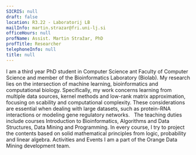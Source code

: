 ```yaml
---
SICRIS: null
draft: false
location: R3.22 - Laboratorij LB
mailInfo: martin.strazar@fri.uni-lj.si
officeHours: null
profName: Assist. Martin Stražar, PhD
profTitle: Researcher
telephoneInfo: null
title: null
---
```



I am a third year PhD student in Computer Science ant Faculty of Computer Science and member of the Bioinformatics Laboratory (Biolab). My research lies on the intersection of machine learning, bioinformatics and computational biology. Specifically, my work concerns learning from multiple data sources, kernel methods and low-rank matrix approximation, focusing on scability and computational complexity. These considerations are essential when dealing with large datasets, such as protein-RNA interactions or modeling gene regulatory networks.
 
The teaching duties include courses Introduction to Bioinformatics, Algorithms and Data Structures, Data Mining and Programming. In every course, I try to project the contents based on solid mathematical principles from logic, probability and linear algebra.
Activities and Events
I am a part of the Orange Data Mining development team.